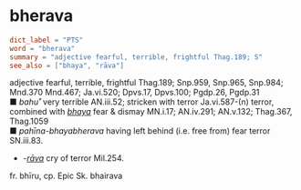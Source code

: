 # bherava

``` toml
dict_label = "PTS"
word = "bherava"
summary = "adjective fearful, terrible, frightful Thag.189; S"
see_also = ["bhaya", "rāva"]
```

adjective fearful, terrible, frightful Thag.189; Snp.959, Snp.965, Snp.984; Mnd.370 Mnd.467; Ja.vi.520; Dpvs.17, Dpvs.100; Pgdp.26, Pgdp.31  
■ *bahu˚* very terrible AN.iii.52; stricken with terror Ja.vi.587\-(n) terror, combined with *[bhaya](bhaya.md)* fear & dismay MN.i.17; AN.iv.291; AN.v.132; Thag.367, Thag.1059  
■ *pahīna\-bhayabherava* having left behind (i.e. free from) fear terror SN.iii.83.

* *\-[rāva](rāva.md)* cry of terror Mil.254.

fr. bhīru, cp. Epic Sk. bhairava

